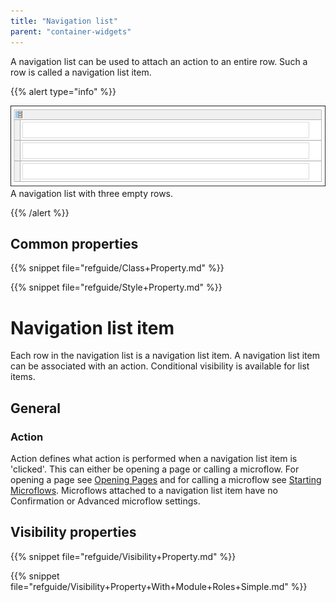 ```yaml
---
title: "Navigation list"
parent: "container-widgets"
---
```



A navigation list can be used to attach an action to an entire row. Such a row is called a navigation list item.

{{% alert type="info" %}}

![](attachments/pages/navigation-list.png)
A navigation list with three empty rows.

{{% /alert %}}

## Common properties

{{% snippet file="refguide/Class+Property.md" %}}

{{% snippet file="refguide/Style+Property.md" %}}

# Navigation list item

Each row in the navigation list is a navigation list item. A navigation list item can be associated with an action. Conditional visibility is available for list items.

## General

### Action

Action defines what action is performed when a navigation list item is 'clicked'. This can either be opening a page or calling a microflow. For opening a page see [Opening Pages](opening-pages) and for calling a microflow see [Starting Microflows](starting-microflows). Microflows attached to a navigation list item have no Confirmation or Advanced microflow settings.

## Visibility properties

{{% snippet file="refguide/Visibility+Property.md" %}}

{{% snippet file="refguide/Visibility+Property+With+Module+Roles+Simple.md" %}}
